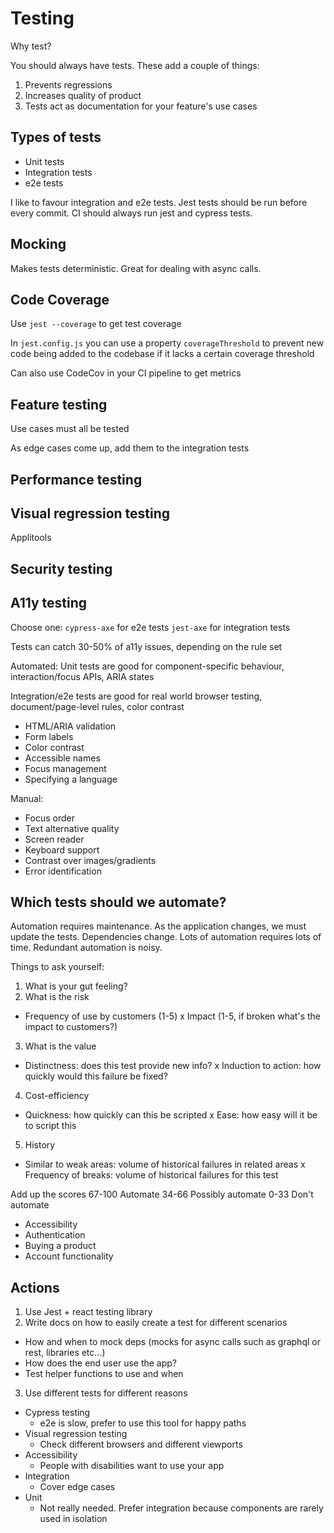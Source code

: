 # Testing

Why test?

You should always have tests. These add a couple of things:

1. Prevents regressions
2. Increases quality of product
3. Tests act as documentation for your feature's use cases

## Types of tests

- Unit tests
- Integration tests
- e2e tests

I like to favour integration and e2e tests. Jest tests should be run before every commit. CI should always run jest and cypress tests.

## Mocking

Makes tests deterministic. Great for dealing with async calls.

## Code Coverage

Use `jest --coverage` to get test coverage

In `jest.config.js` you can use a property `coverageThreshold` to prevent new code being added to the codebase if it lacks a certain coverage threshold

Can also use CodeCov in your CI pipeline to get metrics

## Feature testing

Use cases must all be tested

As edge cases come up, add them to the integration tests

## Performance testing

## Visual regression testing

Applitools

## Security testing

## A11y testing

Choose one:
`cypress-axe` for e2e tests
`jest-axe` for integration tests

Tests can catch 30-50% of a11y issues, depending on the rule set

Automated:
Unit tests are good for component-specific behaviour, interaction/focus APIs,
ARIA states

Integration/e2e tests are good for real world browser testing, document/page-level rules, color contrast

- HTML/ARIA validation
- Form labels
- Color contrast
- Accessible names
- Focus management
- Specifying a language

Manual:

- Focus order
- Text alternative quality
- Screen reader
- Keyboard support
- Contrast over images/gradients
- Error identification

## Which tests should we automate?

Automation requires maintenance. As the application changes, we must update the tests. Dependencies change. Lots of automation requires lots of time. Redundant automation is noisy.

Things to ask yourself:

1. What is your gut feeling?
2. What is the risk

- Frequency of use by customers (1-5) x Impact (1-5, if broken what's the impact to customers?)

3. What is the value

- Distinctness: does this test provide new info? x Induction to action: how quickly would this failure be fixed?

4. Cost-efficiency

- Quickness: how quickly can this be scripted x Ease: how easy will it be to script this

5. History

- Similar to weak areas: volume of historical failures in related areas x Frequency of breaks: volume of historical failures for this test

Add up the scores
67-100 Automate
34-66 Possibly automate
0-33 Don't automate

- Accessibility
- Authentication
- Buying a product
- Account functionality

## Actions

1. Use Jest + react testing library
2. Write docs on how to easily create a test for different scenarios

- How and when to mock deps (mocks for async calls such as graphql or rest, libraries etc...)
- How does the end user use the app?
- Test helper functions to use and when

3. Use different tests for different reasons

- Cypress testing
  - e2e is slow, prefer to use this tool for happy paths
- Visual regression testing
  - Check different browsers and different viewports
- Accessibility
  - People with disabilities want to use your app
- Integration
  - Cover edge cases
- Unit
  - Not really needed. Prefer integration because components are rarely used in isolation
